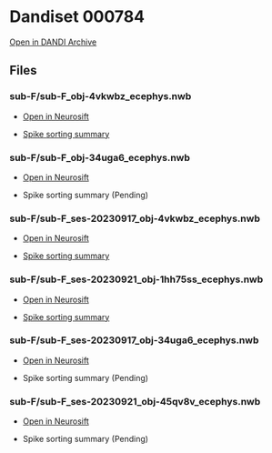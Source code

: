 # Dandiset 000784

[Open in DANDI Archive](https://dandiarchive.org/dandiset/000784)

## Files


### sub-F/sub-F_obj-4vkwbz_ecephys.nwb

- [Open in Neurosift](https://flatironinstitute.github.io/neurosift/?p=/nwb&url=https://api.dandiarchive.org/api/assets/9a62deaf-fb56-4103-aadd-e883ce5eced1/download/&dandisetId=000784&dandisetVersion=draft)


- [Spike sorting summary](https://figurl.org/f?v=npm://@fi-sci/figurl-dandi-vis@0.1/dist&d=%7B%22nh5%22:%22https://neurosift.org/dendro-outputs/c031e7bd.531fb48d/output%22%7D&label=sub-F/sub-F_obj-4vkwbz_ecephys.nwb/spike_sorting_summary.nh5)




### sub-F/sub-F_obj-34uga6_ecephys.nwb

- [Open in Neurosift](https://flatironinstitute.github.io/neurosift/?p=/nwb&url=https://api.dandiarchive.org/api/assets/e23c28cc-780d-44d4-89a9-72ff0cb910c1/download/&dandisetId=000784&dandisetVersion=draft)


- Spike sorting summary (Pending)




### sub-F/sub-F_ses-20230917_obj-4vkwbz_ecephys.nwb

- [Open in Neurosift](https://flatironinstitute.github.io/neurosift/?p=/nwb&url=https://api.dandiarchive.org/api/assets/1eb689ce-e1f1-4717-8074-03ee50e6d70a/download/&dandisetId=000784&dandisetVersion=draft)


- [Spike sorting summary](https://figurl.org/f?v=npm://@fi-sci/figurl-dandi-vis@0.1/dist&d=%7B%22nh5%22:%22https://neurosift.org/dendro-outputs/c031e7bd.11a94df8/output%22%7D&label=sub-F/sub-F_ses-20230917_obj-4vkwbz_ecephys.nwb/spike_sorting_summary.nh5)




### sub-F/sub-F_ses-20230921_obj-1hh75ss_ecephys.nwb

- [Open in Neurosift](https://flatironinstitute.github.io/neurosift/?p=/nwb&url=https://api.dandiarchive.org/api/assets/d582b54f-f593-4dd0-a901-a1dac2513f6f/download/&dandisetId=000784&dandisetVersion=draft)


- [Spike sorting summary](https://figurl.org/f?v=npm://@fi-sci/figurl-dandi-vis@0.1/dist&d=%7B%22nh5%22:%22https://neurosift.org/dendro-outputs/c031e7bd.483d9b6b/output%22%7D&label=sub-F/sub-F_ses-20230921_obj-1hh75ss_ecephys.nwb/spike_sorting_summary.nh5)




### sub-F/sub-F_ses-20230917_obj-34uga6_ecephys.nwb

- [Open in Neurosift](https://flatironinstitute.github.io/neurosift/?p=/nwb&url=https://api.dandiarchive.org/api/assets/a04169c9-3f75-4dfa-b870-992cfccbde9a/download/&dandisetId=000784&dandisetVersion=draft)


- Spike sorting summary (Pending)




### sub-F/sub-F_ses-20230921_obj-45qv8v_ecephys.nwb

- [Open in Neurosift](https://flatironinstitute.github.io/neurosift/?p=/nwb&url=https://api.dandiarchive.org/api/assets/14823ed5-a036-46fc-8a48-a3aca466d986/download/&dandisetId=000784&dandisetVersion=draft)


- Spike sorting summary (Pending)



